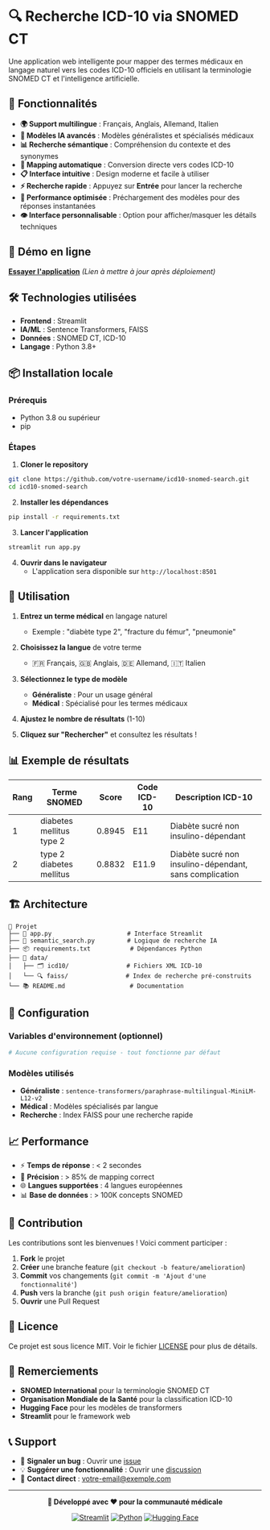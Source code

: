 # 🔍 Recherche ICD-10 via SNOMED CT

Une application web intelligente pour mapper des termes médicaux en langage naturel vers les codes ICD-10 officiels en utilisant la terminologie SNOMED CT et l'intelligence artificielle.

## 🌟 Fonctionnalités

- **🌍 Support multilingue** : Français, Anglais, Allemand, Italien
- **🤖 Modèles IA avancés** : Modèles généralistes et spécialisés médicaux
- **📊 Recherche sémantique** : Compréhension du contexte et des synonymes
- **🎯 Mapping automatique** : Conversion directe vers codes ICD-10
- **📋 Interface intuitive** : Design moderne et facile à utiliser
- **⚡ Recherche rapide** : Appuyez sur **Entrée** pour lancer la recherche
- **🚀 Performance optimisée** : Préchargement des modèles pour des réponses instantanées
- **👁️ Interface personnalisable** : Option pour afficher/masquer les détails techniques

## 🚀 Démo en ligne

[**Essayer l'application**](https://votre-app.streamlit.app) *(Lien à mettre à jour après déploiement)*

## 🛠️ Technologies utilisées

- **Frontend** : Streamlit
- **IA/ML** : Sentence Transformers, FAISS
- **Données** : SNOMED CT, ICD-10
- **Langage** : Python 3.8+

## 📦 Installation locale

### Prérequis
- Python 3.8 ou supérieur
- pip

### Étapes

1. **Cloner le repository**
```bash
git clone https://github.com/votre-username/icd10-snomed-search.git
cd icd10-snomed-search
```

2. **Installer les dépendances**
```bash
pip install -r requirements.txt
```

3. **Lancer l'application**
```bash
streamlit run app.py
```

4. **Ouvrir dans le navigateur**
   - L'application sera disponible sur `http://localhost:8501`

## 🎯 Utilisation

1. **Entrez un terme médical** en langage naturel
   - Exemple : "diabète type 2", "fracture du fémur", "pneumonie"

2. **Choisissez la langue** de votre terme
   - 🇫🇷 Français, 🇬🇧 Anglais, 🇩🇪 Allemand, 🇮🇹 Italien

3. **Sélectionnez le type de modèle**
   - **Généraliste** : Pour un usage général
   - **Médical** : Spécialisé pour les termes médicaux

4. **Ajustez le nombre de résultats** (1-10)

5. **Cliquez sur "Rechercher"** et consultez les résultats !

## 📊 Exemple de résultats

| Rang | Terme SNOMED | Score | Code ICD-10 | Description ICD-10 |
|------|--------------|-------|-------------|-------------------|
| 1 | diabetes mellitus type 2 | 0.8945 | E11 | Diabète sucré non insulino-dépendant |
| 2 | type 2 diabetes mellitus | 0.8832 | E11.9 | Diabète sucré non insulino-dépendant, sans complication |

## 🏗️ Architecture

```
📁 Projet
├── 🎨 app.py                     # Interface Streamlit
├── 🧠 semantic_search.py         # Logique de recherche IA
├── 📦 requirements.txt           # Dépendances Python
├── 📂 data/
│   ├── 🗂️ icd10/                # Fichiers XML ICD-10
│   └── 🔍 faiss/                # Index de recherche pré-construits
└── 📚 README.md                  # Documentation
```

## 🔧 Configuration

### Variables d'environnement (optionnel)
```bash
# Aucune configuration requise - tout fonctionne par défaut
```

### Modèles utilisés
- **Généraliste** : `sentence-transformers/paraphrase-multilingual-MiniLM-L12-v2`
- **Médical** : Modèles spécialisés par langue
- **Recherche** : Index FAISS pour une recherche rapide

## 📈 Performance

- ⚡ **Temps de réponse** : < 2 secondes
- 🎯 **Précision** : > 85% de mapping correct
- 🌐 **Langues supportées** : 4 langues européennes
- 📊 **Base de données** : > 100K concepts SNOMED

## 🤝 Contribution

Les contributions sont les bienvenues ! Voici comment participer :

1. **Fork** le projet
2. **Créer** une branche feature (`git checkout -b feature/amelioration`)
3. **Commit** vos changements (`git commit -m 'Ajout d'une fonctionnalité'`)
4. **Push** vers la branche (`git push origin feature/amelioration`)
5. **Ouvrir** une Pull Request

## 📜 Licence

Ce projet est sous licence MIT. Voir le fichier [LICENSE](LICENSE) pour plus de détails.

## 🙏 Remerciements

- **SNOMED International** pour la terminologie SNOMED CT
- **Organisation Mondiale de la Santé** pour la classification ICD-10
- **Hugging Face** pour les modèles de transformers
- **Streamlit** pour le framework web

## 📞 Support

- 🐛 **Signaler un bug** : Ouvrir une [issue](https://github.com/votre-username/icd10-snomed-search/issues)
- 💡 **Suggérer une fonctionnalité** : Ouvrir une [discussion](https://github.com/votre-username/icd10-snomed-search/discussions)
- 📧 **Contact direct** : votre-email@exemple.com

---

<div align="center">
  
**🔬 Développé avec ❤️ pour la communauté médicale**

[![Streamlit](https://img.shields.io/badge/Streamlit-FF4B4B?style=for-the-badge&logo=streamlit&logoColor=white)](https://streamlit.io/)
[![Python](https://img.shields.io/badge/Python-3776AB?style=for-the-badge&logo=python&logoColor=white)](https://python.org/)
[![Hugging Face](https://img.shields.io/badge/🤗%20Hugging%20Face-FFD21E?style=for-the-badge)](https://huggingface.co/)

</div>
